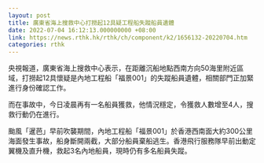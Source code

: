 ```yaml
---
layout: post
title: 廣東省海上搜救中心打撈起12具疑工程船失蹤船員遺體
date: 2022-07-04 16:12:13.000000000 +08:00
link: https://news.rthk.hk/rthk/ch/component/k2/1656132-20220704.htm
categories: rthk
---
```


央視報道，廣東省海上搜救中心表示，在距離沉船地點西南方向50海里附近區域，打撈起12具懷疑是內地工程船「福景001」的失蹤船員遺體，相關部門正加緊進行身份確認工作。

而在事故中，今日凌晨再有一名船員獲救，他情況穩定，令獲救人數增至4人，搜救行動仍在進行。

颱風「暹芭」早前吹襲期間，內地工程船「福景001」於香港西南面大約300公里海面發生事故，船身斷開兩截，大部分船員棄船逃生。香港飛行服務隊早前出動定翼機及直升機，救起3名內地船員，現時仍有多名船員失蹤。
